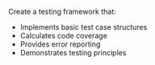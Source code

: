 Create a testing framework that:

- Implements basic test case structures
- Calculates code coverage
- Provides error reporting
- Demonstrates testing principles
